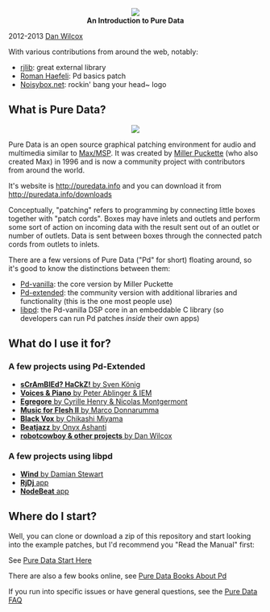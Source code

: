 <p align="center">
<img src="https://raw.github.com/danomatika/BangYourHead/master/pd_headbang.png"/><br>
<strong>An Introduction to Pure Data</strong>
</p>

2012-2013 [Dan Wilcox](http://danomatika.com)

With various contributions from around the web, notably:

* [rjlib](https://github.com/rjdj/rjlib): great external library
* [Roman Haefeli](http://romanhaefeli.net/): Pd basics patch
* [Noisybox.net](http://noisybox.net/computers/pd/): rockin' bang your head~ logo

What is Pure Data?
------------------

<p align="center">
<img src="https://raw.github.com/danomatika/BangYourHead/master/pd_patch.png"/>
</p>

Pure Data is an open source graphical patching environment for audio and multimedia similar to [Max/MSP](http://cycling74.com/products/max/). It was created by [Miller Puckette](http://crca.ucsd.edu/~msp/) (who also created Max) in 1996 and is now a community project with contributors from around the world.

It's website is http://puredata.info and you can download it from http://puredata.info/downloads

Conceptually, "patching" refers to programming by connecting little boxes together with "patch cords". Boxes may have inlets and outlets and perform some sort of action on incoming data with the result sent out of an outlet or number of outlets. Data is sent between boxes through the connected patch cords from outlets to inlets.

There are a few versions of Pure Data ("Pd" for short) floating around, so it's good to know the distinctions between them:

* [Pd-vanilla](http://crca.ucsd.edu/~msp/software.html): the core version by Miller Puckette
* [Pd-extended](http://puredata.info/downloads): the community version with additional libraries and functionality (this is the one most people use)
* [libpd](https://github.com/libpd/libpd): the Pd-vanilla DSP core in an embeddable C library (so developers can run Pd patches *inside* their own apps)

What do I use it for?
---------------------

### A few projects using Pd-Extended

* [**sCrAmBlEd? HaCkZ!** by Sven König](http://www.youtube.com/watch?v=eRlhKaxcKpA)
* [**Voices & Piano** by Peter Ablinger & IEM](http://www.youtube.com/watch?v=muCPjK4nGY4)
* [**Egregore** by Cyrille Henry & Nicolas Montgermont](https://vimeo.com/24932723)
* [**Music for Flesh II** by Marco Donnarumma](http://vimeo.com/36580607)
* [**Black Vox** by Chikashi Miyama](https://vimeo.com/36557405)
* [**Beatjazz** by Onyx Ashanti](http://www.youtube.com/watch?v=-0v7mTvJ8M4)
* [**robotcowboy & other projects** by Dan Wilcox](https://vimeo.com/9243889)

### A few projects using libpd

* [**Wind** by Damian Stewart](https://vimeo.com/38784510)
* [**RjDj** app](http://www.youtube.com/watch?v=Q5Oa61KIBvs)
* [**NodeBeat** app](http://www.youtube.com/watch?v=e9Ohbb7Zxlg)

Where do I start?
-----------------

Well, you can clone or download a zip of this repository and start looking into the example patches, but I'd recommend you "Read the Manual" first:

See [Pure Data Start Here](http://puredata.info/docs/StartHere)

There are also a few books online, see [Pure Data Books About Pd](http://puredata.info/docs/BooksAboutPd)

If you run into specific issues or have general questions, see the [Pure Data FAQ](http://puredata.info/docs/faq)